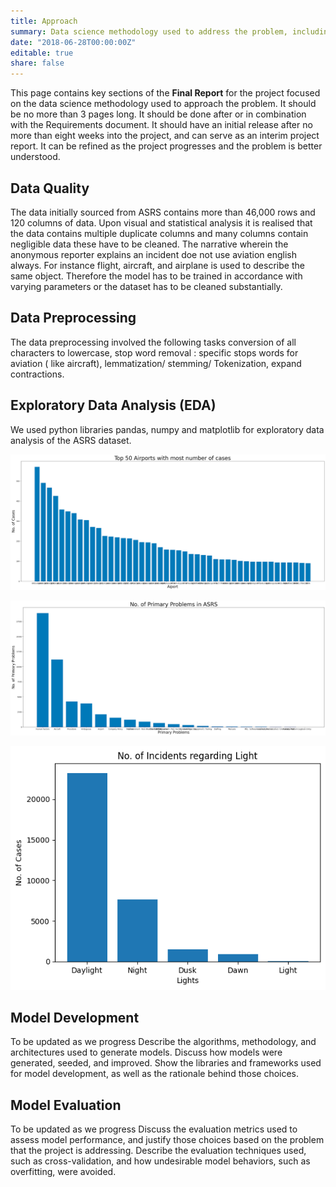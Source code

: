 ```yaml
---
title: Approach
summary: Data science methodology used to address the problem, including data preprocessing steps, exploratory data analysis, feature engineering techniques, machine learning models, and evaluation metrics.
date: "2018-06-28T00:00:00Z"
editable: true
share: false
---
```


This page contains key sections of the **Final Report** for the project focused on the data science methodology used to approach the problem.  It should be no more than 3 pages long.  It should be done after or in combination with the Requirements document.  It should have an initial release after no more than eight weeks into the project, and can serve as an interim project report.  It can be refined as the project progresses and the problem is better understood.  

## Data Quality

The data initially sourced from ASRS contains more than 46,000 rows and 120 columns of data. Upon visual and statistical analysis it is realised that the data contains multiple duplicate columns and many columns contain negligible data these have to be cleaned. The narrative wherein the anonymous reporter explains an incident doe not use aviation english always. For instance flight, aircraft, and airplane is used to describe the same object. Therefore the model has to be trained in accordance with varying parameters or the dataset has to be cleaned substantially. 

## Data Preprocessing

The data preprocessing involved the following tasks conversion of all characters to lowercase, stop word removal : specific stops words for aviation ( like aircraft), lemmatization/ stemming/ Tokenization, expand contractions.

## Exploratory Data Analysis (EDA)

We used python libraries pandas, numpy and matplotlib for exploratory data analysis of the ASRS dataset.

![Number of incidents regarding light](/content/images/noofcases.png)

![Number of primary problems](/content/images/numberofproblems.png)

![Top 50 airports with most cases](/content/images/noofincidents.png)

## Model Development

To be updated as we progress
Describe the algorithms, methodology, and architectures used to generate models.  Discuss how models were generated, seeded, and improved.  Show the libraries and frameworks used for model development, as well as the rationale behind those choices.

## Model Evaluation

To be updated as we progress
Discuss the evaluation metrics used to assess model performance, and justify those choices based on the problem that the project is addressing. Describe the evaluation techniques used, such as cross-validation, and how undesirable model behaviors, such as overfitting, were avoided.
